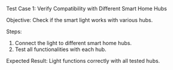 Test Case 1: Verify Compatibility with Different Smart Home Hubs

Objective: Check if the smart light works with various hubs.

Steps:
1. Connect the light to different smart home hubs.
2. Test all functionalities with each hub.
   
Expected Result: Light functions correctly with all tested hubs.

